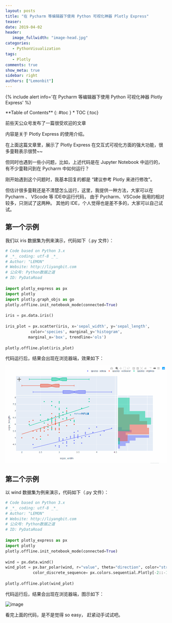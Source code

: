 ```yaml
---
layout: posts
title: "在 Pycharm 等编辑器下使用 Python 可视化神器 Plotly Express"
teaser:
date: 2019-04-02
header:
   image_fullwidth: "image-head.jpg"
categories:
   - PythonVisualization
tags:
   - Plotly
comments: true
show_meta: true
sidebar: right
authors: ["Lemonbit"]
---
```


{% include alert info='在 Pycharm 等编辑器下使用 Python 可视化神器 Plotly Express' %}

<div class="panel radius" markdown="1">
**Table of Contents**
{: #toc }
*  TOC
{:toc}
</div>

前些天公众号发布了一篇很受欢迎的文章

内容是关于 Plotly Express 的使用介绍。

在上面这篇文章里，展示了 Plotly Express 在交互式可视化方面的强大功能，很多童鞋表示很赞~~

但同时也遇到一些小问题，比如，上述代码是在 Jupyter Notebook 中运行的，有不少童鞋问到在 Pycharm 中如何运行？

刚开始遇到这个问题时，我基本回复的都是 “建议参考 Plotly 来进行修改”。

但估计很多童鞋还是不清楚怎么运行，这里，我提供一种方法，大家可以在 Pycharm 、 VScode 等 IDE中运行代码， 由于 Pycharm、VSCode 我用的相对较多，只测试了这两种。 其他的 IDE，个人觉得也是差不多的，大家可以自己试试。

## 第一个示例

我们以 iris 数据集为例来演示，代码如下（.py 文件）：

```python
# Code based on Python 3.x
# _*_ coding: utf-8 _*_
# Author: "LEMON"
# Website: http://liyangbit.com
# 公众号: Python数据之道
# ID: PyDataRoad

import plotly_express as px
import plotly
import plotly.graph_objs as go
plotly.offline.init_notebook_mode(connected=True)

iris = px.data.iris()

iris_plot = px.scatter(iris, x='sepal_width', y='sepal_length',
           color='species', marginal_y='histogram',
          marginal_x='box', trendline='ols')

plotly.offline.plot(iris_plot)
```

代码运行后，结果会出现在浏览器端，效果如下：

<!-- ![image](https://wx4.sinaimg.cn/large/007EIIJlgy1g1nfx2opsug30rm0gptdp.gif) -->

![image](/images/posts/005-Plotly-Express-Introduction/ide.gif)

## 第二个示例

以 wind 数据集为例来演示，代码如下（.py 文件）：

```python
# Code based on Python 3.x
# _*_ coding: utf-8 _*_
# Author: "LEMON"
# Website: http://liyangbit.com
# 公众号: Python数据之道
# ID: PyDataRoad

import plotly_express as px
import plotly
plotly.offline.init_notebook_mode(connected=True)

wind = px.data.wind()
wind_plot = px.bar_polar(wind, r="value", theta="direction", color="strength", template="plotly_dark",
            color_discrete_sequence= px.colors.sequential.Plotly[-2::-1])

plotly.offline.plot(wind_plot)
```

代码运行后，结果会出现在浏览器端，图示如下：

![image](https://wx4.sinaimg.cn/large/007EIIJlgy1g1cnut0791j30p00an0wm.jpg)

看完上面的代码，是不是觉得 so easy， 赶紧动手试试吧。